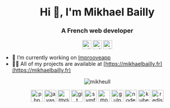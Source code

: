 <h1 align="center">Hi 👋, I'm Mikhael Bailly</h1>

<h3 align="center">A French web developer</h3>
<p align="center">
<a href="https://codepen.io/mikheull" target="blank"><img align="center" src="https://cdn.jsdelivr.net/npm/simple-icons@3.0.1/icons/codepen.svg" alt="mikheull" height="24" width="24" /></a>
<a href="https://twitter.com/mikhael_bailly" target="blank"><img align="center" src="https://cdn.jsdelivr.net/npm/simple-icons@3.0.1/icons/twitter.svg" alt="mikhael_bailly" height="24" width="24" /></a>
<a href="https://linkedin.com/in/mikhael-bailly" target="blank"><img align="center" src="https://cdn.jsdelivr.net/npm/simple-icons@3.0.1/icons/linkedin.svg" alt="mikhael-bailly" height="24" width="24" /></a>
</p>


- 🔭 I’m currently working on [Improoveapp](https://github.com/Improoveapp)
- 👨‍💻 All of my projects are available at [https://mikhaelbailly.fr](https://mikhaelbailly.fr)


<p align="center"><img align="center" src="https://github-readme-stats.vercel.app/api?username=mikheull&show_icons=true" alt="mikheull" /></p>

<p align="center">
  <img src="https://devicons.github.io/devicon/devicon.git/icons/php/php-original.svg" alt="php" width="32" height="32"/> 
  <img src="https://devicons.github.io/devicon/devicon.git/icons/javascript/javascript-original.svg" alt="javascript" width="32" height="32"/> 
  <img src="https://devicons.github.io/devicon/devicon.git/icons/mysql/mysql-original-wordmark.svg" alt="mysql" width="32" height="32"/> 
  <img src="https://www.vectorlogo.zone/logos/git-scm/git-scm-icon.svg" alt="git" width="32" height="32"/> 
  <img src="https://symfony.com/logos/symfony_black_03.svg" alt="symfony" width="32" height="32"/>
  <img src="https://devicons.github.io/devicon/devicon.git/icons/mongodb/mongodb-original-wordmark.svg" alt="mongodb" width="32" height="32"/> 
  <img src="https://devicons.github.io/devicon/devicon.git/icons/gulp/gulp-plain.svg" alt="gulp" width="32" height="32"/> 
  <img src="https://devicons.github.io/devicon/devicon.git/icons/nodejs/nodejs-original-wordmark.svg" alt="nodejs" width="32" height="32"/> 
  <img src="https://www.vectorlogo.zone/logos/kubernetes/kubernetes-icon.svg" alt="kubernetes" width="32" height="32"/> 
  <img src="https://devicons.github.io/devicon/devicon.git/icons/redis/redis-original-wordmark.svg" alt="redis" width="32" height="32"/>
</p>
